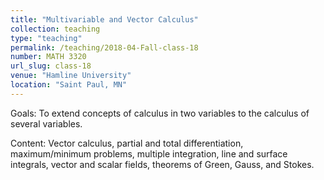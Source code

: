 ```yaml
---
title: "Multivariable and Vector Calculus"
collection: teaching
type: "teaching"
permalink: /teaching/2018-04-Fall-class-18
number: MATH 3320
url_slug: class-18
venue: "Hamline University"
location: "Saint Paul, MN"
---
```


Goals: To extend concepts of calculus in two variables to the calculus of several variables.

Content: Vector calculus, partial and total differentiation, maximum/minimum problems, multiple integration, line and surface integrals, vector and scalar fields, theorems of Green, Gauss, and Stokes.
